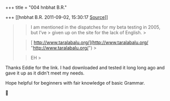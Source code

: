 +++
title = "004 hnbhat B.R."

+++
[[hnbhat B.R.	2011-09-02, 15:30:17 [Source](https://groups.google.com/g/samskrita/c/8M41SGSiHGI)]]



> 
> > 
> > 
> > 
> > I am mentioned in the dispatches for my beta testing in 2005, but I’ve > given up on the site for the lack of English. >
> 
> > 
> > 
> > 
> > 
> > 
> > 
> > 
> > [
> http://www.taralabalu.org/](http://www.taralabalu.org/ "http://www.taralabalu.org/") >
> 
> > 
> > 
> > 
> > 
> > EH >
> 
> > 
> > 
> > 
> > 
> >   
> > 
> > 
> > 
> > 

  

Thanks Eddie for the link. I had downloaded and tested it long long ago and gave it up as it didn't meet my needs.

  

Hope helpful for beginners with fair knowledge of basic Grammar.



